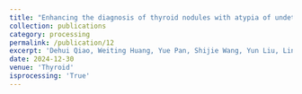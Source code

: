 ```yaml
---
title: "Enhancing the diagnosis of thyroid nodules with atypia of undetermined significance using AI-based multimodal fusion: A Retrospective Study"
collection: publications
category: processing
permalink: /publication/12
excerpt: 'Dehui Qiao, Weiting Huang, Yue Pan, Shijie Wang, Yun Liu, Linru Zhou, Zhitao Cheng, Yong Tang, Chao Li, Wen Tian, Xiangyu Zhou. Enhancing the diagnosis of thyroid nodules with atypia of undetermined significance using AI-based multimodal fusion: A Retrospective Study. Submitted to Thyroid, 2024. Background: There is controversy about managing thyroid nodules with atypia of undetermined significance (AUS). we aimed to construct a model based on artificial intelligence (AI) multimodal data fusion to distinguish between benign and malignant thyroid nodules with AUS. Methods: Collect and analyze preoperative clinical features, ultrasound, and cytology images of 487 patients in a single institution. Clinical features are selected using 5 types of machine learning to determine the optimal model, while ultrasound and cytology images are selected using 9 types of deep learning to determine the optimal model. Then, a model was constructed using a training set of 447 cases, and evaluated on a test set of 40 cases. The evaluation indicators include the area under the receiver operating characteristic curve (AUC), accuracy (ACC), precision, recall, and F1 score. Compare the accuracy of the model and frozen section. Results: The residual model performed the best in ultrasound images, while the Swing transformer model performed the best in cytology images, with AUCs of 0.7415 and 0.781, respectively. Logistic regression performed the best in clinical features with an AUC of 0.71. Next, we fused two models: ultrasound images fused with cytology images, ultrasound images fused with clinical features, and cytology images fused with clinical features, with AUCs of 0.8650, 0.8425, and 0.88, respectively. The fusion of ultrasound images, cytology images, and clinical features has an AUC of 0.935. Finally, we compared the model with frozen section. For cases with a clear diagnosis of frozen section, the accuracy of frozen section was 96.43%, and the accuracy of the fusion model was 89.29%; For cases where frozen section cannot provide a clear diagnosis, using a model for diagnosis has an accuracy rate of 75%. Conclusion: Our multimodal AI model has shown promising results in diagnosis thyroid nodules with AUS.'
date: 2024-12-30
venue: 'Thyroid'
isprocessing: 'True'
---
```

